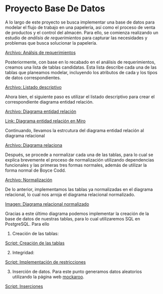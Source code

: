 # Proyecto Base De Datos

A lo largo de este proyecto se busca implementar una base de datos para modelar
el flujo de trabajo en una papelería, así como el proceso de venta de productos 
y el control del almacén. Para ello, se comienza realizando un estudio de 
*análisis de requerimientos* para capturar las necesidades y problemas que busca solucionar
la papelería.

[Archivo: Análsis de requerimientos](Analisis_De_Requerimientos.pdf)

Posteriormente, con base en lo recabado en el análisis de requerimientos, creamos una lista 
de tablas candidatas. Esta lista describe cada una de las tablas que planeamos modelar, incluyendo los atributos de cada y los tipos de datos correspondientes.

[Archivo: Listado descriptivo](Listado_Descriptivo_Tablas.pdf)

Ahora bien, el siguiente paso es utilizar el listado descriptivo para crear el correspondiente
diagrama entidad relación.

[Archivo: Diagrama entidad relación](DiagramaEntidadRelacion/Diagrama_Entidad_Relacion.pdf)

[Link: Diagrama entidad relación en Miro](https://miro.com/app/board/o9J_lqlra88=/?share_link_id=144839627601)

Continuando, llevamos la estrcutura del diagrama entidad relación al diagrama relacional

[Archivo: Diagrama relaciona](Diagrama_Relacional.pdf)

Después, se procede a normalizar cada una de las tablas, para lo cual se explica brevemente el proceso de normalización
utilizando dependencias funcionales y las primeras tres formas normales, además de utilizar la forma normal de Boyce Codd. 

[Archivo: Normalización](Normalizacion.pdf)

De lo anterior, implementamos las tablas ya normalizadas en el diagrama relacional, lo cual nos arroja el diagrama relacional
normalizado.

[Imagen: Diagrama relacional normalizado](Diagrama_Relacional_Normalizado.jpg)

Gracias a este último diagrama podemos implementar la creación de la base de datos de nuestras tablas, para lo cual
utilizaremos SQL en PostgreSQL. Para ello

1. Creación de las tablas:

[Script: Creación de las tablas](Crea_Tablas.sql)

2. Integridad:

[Script: Implementación de restricciones](Crea_Integridad.sql)

3. Inserción de datos. Para este punto generamos datos aleatorios utilizando la página web [mockaroo](https://www.mockaroo.com/).

[Script: Inserciones](Inserciones.sql)

